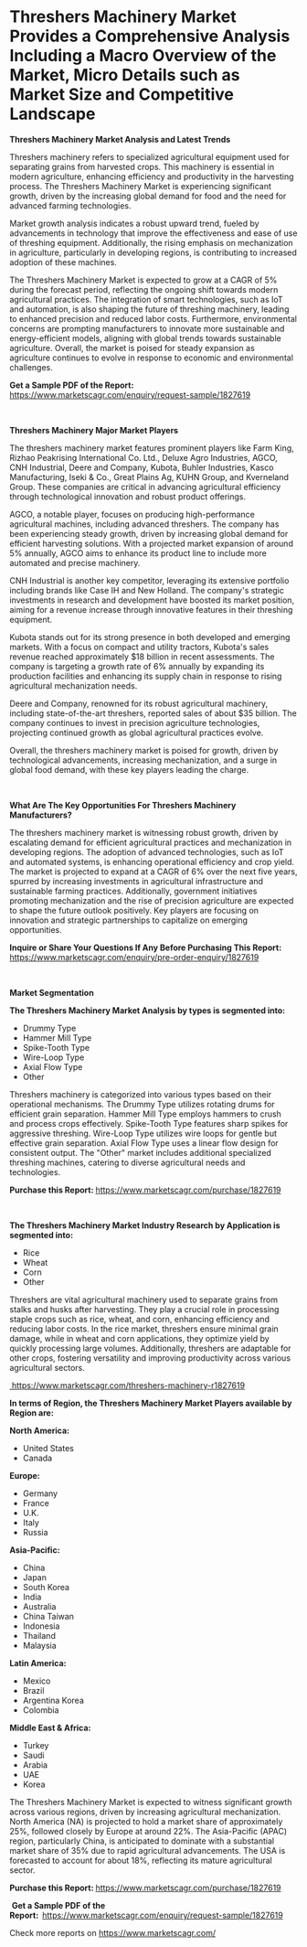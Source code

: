 <p><h1>Threshers Machinery Market Provides a Comprehensive Analysis Including a Macro Overview of the Market, Micro Details such as Market Size and Competitive Landscape</h1></p><p><strong>Threshers Machinery Market Analysis and Latest Trends</strong></p>
<p><p>Threshers machinery refers to specialized agricultural equipment used for separating grains from harvested crops. This machinery is essential in modern agriculture, enhancing efficiency and productivity in the harvesting process. The Threshers Machinery Market is experiencing significant growth, driven by the increasing global demand for food and the need for advanced farming technologies. </p><p>Market growth analysis indicates a robust upward trend, fueled by advancements in technology that improve the effectiveness and ease of use of threshing equipment. Additionally, the rising emphasis on mechanization in agriculture, particularly in developing regions, is contributing to increased adoption of these machines. </p><p>The Threshers Machinery Market is expected to grow at a CAGR of 5% during the forecast period, reflecting the ongoing shift towards modern agricultural practices. The integration of smart technologies, such as IoT and automation, is also shaping the future of threshing machinery, leading to enhanced precision and reduced labor costs. Furthermore, environmental concerns are prompting manufacturers to innovate more sustainable and energy-efficient models, aligning with global trends towards sustainable agriculture. Overall, the market is poised for steady expansion as agriculture continues to evolve in response to economic and environmental challenges.</p></p>
<p><strong>Get a Sample PDF of the Report:&nbsp;</strong> <a href="https://www.marketscagr.com/enquiry/request-sample/1827619?utm_campaign=2281&utm_medium=2&utm_source=Github&utm_content=ia&utm_term=28022025&utm_id=threshers-machinery">https://www.marketscagr.com/enquiry/request-sample/1827619</a></p>
<p>&nbsp;</p>
<p><strong>Threshers Machinery Major Market Players</strong></p>
<p><p>The threshers machinery market features prominent players like Farm King, Rizhao Peakrising International Co. Ltd., Deluxe Agro Industries, AGCO, CNH Industrial, Deere and Company, Kubota, Buhler Industries, Kasco Manufacturing, Iseki & Co., Great Plains Ag, KUHN Group, and Kverneland Group. These companies are critical in advancing agricultural efficiency through technological innovation and robust product offerings.</p><p>AGCO, a notable player, focuses on producing high-performance agricultural machines, including advanced threshers. The company has been experiencing steady growth, driven by increasing global demand for efficient harvesting solutions. With a projected market expansion of around 5% annually, AGCO aims to enhance its product line to include more automated and precise machinery.</p><p>CNH Industrial is another key competitor, leveraging its extensive portfolio including brands like Case IH and New Holland. The company's strategic investments in research and development have boosted its market position, aiming for a revenue increase through innovative features in their threshing equipment.</p><p>Kubota stands out for its strong presence in both developed and emerging markets. With a focus on compact and utility tractors, Kubota's sales revenue reached approximately $18 billion in recent assessments. The company is targeting a growth rate of 6% annually by expanding its production facilities and enhancing its supply chain in response to rising agricultural mechanization needs.</p><p>Deere and Company, renowned for its robust agricultural machinery, including state-of-the-art threshers, reported sales of about $35 billion. The company continues to invest in precision agriculture technologies, projecting continued growth as global agricultural practices evolve.</p><p>Overall, the threshers machinery market is poised for growth, driven by technological advancements, increasing mechanization, and a surge in global food demand, with these key players leading the charge.</p></p>
<p>&nbsp;</p>
<p><strong>What Are The Key Opportunities For Threshers Machinery Manufacturers?</strong></p>
<p><p>The threshers machinery market is witnessing robust growth, driven by escalating demand for efficient agricultural practices and mechanization in developing regions. The adoption of advanced technologies, such as IoT and automated systems, is enhancing operational efficiency and crop yield. The market is projected to expand at a CAGR of 6% over the next five years, spurred by increasing investments in agricultural infrastructure and sustainable farming practices. Additionally, government initiatives promoting mechanization and the rise of precision agriculture are expected to shape the future outlook positively. Key players are focusing on innovation and strategic partnerships to capitalize on emerging opportunities.</p></p>
<p><strong>Inquire or Share Your Questions If Any Before Purchasing This Report:</strong> <a href="https://www.marketscagr.com/enquiry/pre-order-enquiry/1827619?utm_campaign=2281&utm_medium=2&utm_source=Github&utm_content=ia&utm_term=28022025&utm_id=threshers-machinery">https://www.marketscagr.com/enquiry/pre-order-enquiry/1827619</a></p>
<p>&nbsp;</p>
<p><strong>Market Segmentation</strong></p>
<p><strong>The Threshers Machinery Market Analysis by types is segmented into:</strong></p>
<p><ul><li>Drummy Type</li><li>Hammer Mill Type</li><li>Spike-Tooth Type</li><li>Wire-Loop Type</li><li>Axial Flow Type</li><li>Other</li></ul></p>
<p><p>Threshers machinery is categorized into various types based on their operational mechanisms. The Drummy Type utilizes rotating drums for efficient grain separation. Hammer Mill Type employs hammers to crush and process crops effectively. Spike-Tooth Type features sharp spikes for aggressive threshing. Wire-Loop Type utilizes wire loops for gentle but effective grain separation. Axial Flow Type uses a linear flow design for consistent output. The "Other" market includes additional specialized threshing machines, catering to diverse agricultural needs and technologies.</p></p>
<p><strong>Purchase this Report:&nbsp;</strong><a href="https://www.marketscagr.com/purchase/1827619?utm_campaign=2281&utm_medium=2&utm_source=Github&utm_content=ia&utm_term=28022025&utm_id=threshers-machinery">https://www.marketscagr.com/purchase/1827619</a></p>
<p>&nbsp;</p>
<p><strong>The Threshers Machinery Market Industry Research by Application is segmented into:</strong></p>
<p><ul><li>Rice</li><li>Wheat</li><li>Corn</li><li>Other</li></ul></p>
<p><p>Threshers are vital agricultural machinery used to separate grains from stalks and husks after harvesting. They play a crucial role in processing staple crops such as rice, wheat, and corn, enhancing efficiency and reducing labor costs. In the rice market, threshers ensure minimal grain damage, while in wheat and corn applications, they optimize yield by quickly processing large volumes. Additionally, threshers are adaptable for other crops, fostering versatility and improving productivity across various agricultural sectors.</p></p>
<p><a href="https://www.marketscagr.com/threshers-machinery-r1827619?utm_campaign=2281&utm_medium=2&utm_source=Github&utm_content=ia&utm_term=28022025&utm_id=threshers-machinery">&nbsp;https://www.marketscagr.com/threshers-machinery-r1827619</a></p>
<p><strong>In terms of Region, the Threshers Machinery Market Players available by Region are:</strong></p>
<p>
    <p> <strong> North America: </strong>
        <ul>
            <li>United States</li>
            <li>Canada</li>
        </ul>
        </p> 
    <p> <strong> Europe: </strong>
        <ul>
            <li>Germany</li>
            <li>France</li>
            <li>U.K.</li>
            <li>Italy</li>
            <li>Russia</li>
        </ul>
        </p> 
    <p> <strong> Asia-Pacific: </strong>
        <ul>
            <li>China</li>
            <li>Japan</li>
            <li>South Korea</li>
            <li>India</li>
            <li>Australia</li>
            <li>China Taiwan</li>
            <li>Indonesia</li>
            <li>Thailand</li>
            <li>Malaysia</li>
        </ul>
        </p> 
    <p> <strong> Latin America: </strong>
        <ul>
            <li>Mexico</li>
            <li>Brazil</li>
            <li>Argentina Korea</li>
            <li>Colombia</li>
        </ul>
        </p> 
    <p> <strong> Middle East & Africa: </strong>
        <ul>
            <li>Turkey</li>
            <li>Saudi</li>
            <li>Arabia</li>
            <li>UAE</li>
            <li>Korea</li>
        </ul>
    </p>
    </p>
<p><p>The Threshers Machinery Market is expected to witness significant growth across various regions, driven by increasing agricultural mechanization. North America (NA) is projected to hold a market share of approximately 25%, followed closely by Europe at around 22%. The Asia-Pacific (APAC) region, particularly China, is anticipated to dominate with a substantial market share of 35% due to rapid agricultural advancements. The USA is forecasted to account for about 18%, reflecting its mature agricultural sector.</p></p>
<p><strong>Purchase this Report: </strong><a href="https://www.marketscagr.com/purchase/1827619?utm_campaign=2281&utm_medium=2&utm_source=Github&utm_content=ia&utm_term=28022025&utm_id=threshers-machinery">https://www.marketscagr.com/purchase/1827619</a></p>
<p>&nbsp;<strong>Get a Sample PDF of the Report:&nbsp;&nbsp;</strong><a href="https://www.marketscagr.com/enquiry/request-sample/1827619?utm_campaign=2281&utm_medium=2&utm_source=Github&utm_content=ia&utm_term=28022025&utm_id=threshers-machinery">https://www.marketscagr.com/enquiry/request-sample/1827619</a></p>
<p><strong></strong></p>
<p>Check more reports on <a href="https://www.marketscagr.com/?utm_campaign=2281&utm_medium=2&utm_source=Github&utm_content=ia&utm_term=28022025&utm_id=threshers-machinery">https://www.marketscagr.com/</a></p>